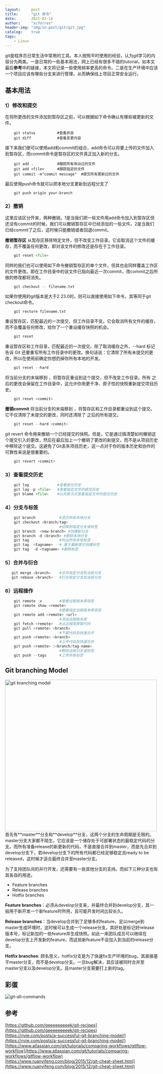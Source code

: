 ```yaml
---
layout:     post
title:      "git 命令"
date:       2021-02-14
author:     "xcTorres"
header-img: "img/in-post/git/git.jpg"
catalog:    true
tags:
    - Linux
---  
```


git是程序员日常生活中常用的工具。本人按照平时使用的经验，认为git学习的内容分为两类。一是日常的一些基本用法，网上已经有很多不错的tutorial，如本文最后**参考**中的链接，本文将记录一些使用频率更高的命令。二是在生产环境中应该一个项目应该有哪些分支来进行管理，从而确保线上项目正常安全运行。

## 基本用法

### 1）修改和提交  
在将所更改的文件添加到暂存区之前，可以根据如下命令确认有哪些被更新的文件。
```shell 
    git status          #查看状态
    git diff            #查看变更内容 
```
接下来我们便可以使用add和commit的组合，add命令可以将要上传的文件加入到暂存区，而commit命令是暂存区的文件真正加入新的分支。
```shell
    git add .           #跟踪所有改动过的文件
    git add <file>      #跟踪指定的文件
    git commit -m"commit message"  #提交所有更新过的文件
```
最后使用push命令就可以把本地分支更新到远程分支了
```shell
    git push origin your-branch
```  

### 2）撤销  
这里应该区分开来，两种撤销。1是当我们把一些文件用add命令加入到暂存区但还没有commit的时候，我们可以撤销暂存区中已经添加的一些文件。2是当我们已经commit了之后，这时候只能撤销或者回退commit。

**撤销暂存区**
从暂存区移除特定文件，但不改变工作目录。它会取消这个文件的缓存，而不覆盖任何更改，即对该文件的修改还是存在于工作目录。 
```python
    git reset <file>
```

同样的我们也可以使用如下命令撤销暂存区的单个文件，但其也会同样覆盖工作区的文件更改。即在工作目录中的该文件已指向最近一次commit，改commit之后所做的修改都将消失。
```python
    git checkout -- filename.txt
```
如果你使用的git版本是大于2.23.0的，则可以直接使用如下命令，其等同于git checkout命令。
```
    git restore filename.txt
```

重设暂存区，匹配最近的一次提交，但工作目录不变。它会取消所有文件的缓存，而不会覆盖任何修改，给你了一个重设缓存快照的机会。
```python
    git reset
```

重设暂存区和工作目录，匹配最近的一次提交。除了取消缓存之外，--hard 标记告诉 Git 还要重写所有工作目录中的更改。换句话说：它清除了所有未提交的更改，所以在使用前确定你想扔掉你所有本地的开发。  
```python
    git reset --hard
```

将当前分支的末端移到 <commit>，将暂存区重设到这个提交，但不改变工作目录。所有 <commit> 之后的更改会保留在工作目录中，这允许你用更干净、原子性的快照重新提交项目历史。  
```python
    git reset <commit>
```  

**撤销commit**
将当前分支的末端移到 <commit>，将暂存区和工作目录都重设到这个提交。它不仅清除了未提交的更改，同时还清除了 <commit> 之后的所有提交。
```python
    git reset --hard <commit>
```

git revert 命令用来撤销一个已经提交的快照。但是，它是通过搞清楚如何撤销这个提交引入的更改，然后在最后加上一个撤销了更改的新提交，而不是从项目历史中移除这个提交。这避免了Git丢失项目历史，这一点对于你的版本历史和协作的可靠性来说是很重要的。  
```python
    git revert <commit>
```

### 3）查看提交历史
```python 
    git log             #查看提交历史
    git log -p <file>   #查看指定文件的提交历史
    git blame <file>    #以列表方式查看指定文件的提交历史
```

### 4）分支与标签
```python 
    git branch           #显示所有本地分支 
    git checkout <branch/tag>                    
                         #切换到指定分支或标签
    git branch  <new-branch> #创建新分支
    git branch -d <branch> #删除本地分支
    git tag              #列出所有本地标签
    git tag  <tagname>   # 基于最新提交创建标签
    git tag  -d <tagname> #删除标签
```
### 5）合并与衍合
```python 
   git merge <branch>    #合并指定分支到当前分支
   git rebase <branch>   #衍合指定分支到当前分支
```

### 6）远程操作
```python
    git remote -v        #查看远程版本库信息
    git remote show <remote>
                         #查看指定远程版本库信息
    git remote add <remote> <url>
                         #添加远程版本库
    git fetch <remote>   #从远程库获取代码
    git pull <remote> <branch> 
                         #下载代码及快速合并
    git push <remote> <branch>
                         #上传代码及快速合并
    git push <remote> :<branch/tag-name>
                         #删除远程分支或标签
    git push --tags      #上传所有标签  
```
## Git branching Model  
<img src="/img/in-post/git/git-model.png" height="500" width="500" title="git branching model">
<!-- ![git branching model](/img/in-post/git/git-model.png =200x200) -->    
首先有**master**分支和**develop**分支，这两个分支的生命周期是无限的。master分支大家都不陌生，它应该是一个储存处于可部署状态的最稳定代码的分支。而所有准备release的新更新的代码，不是直接合并到master，而是先合并到develop分支下，若develop分支下的所有代码都已经足够稳定且ready to be released，这时候才适合最终合并至master分支。  

为了支持团队间的并行开发，还需要有一些其他分支的支持。而如下三种分支也有其各自的用途。
- Feature branches  
- Release branches  
- Hotfix branches

**Feature branches**：必须从develop分支来，并最终合并到develop分支，其一般用于新开发一个新feature时所用，且可能开发时间比较长久。  

**Release branches**：当develop合并到了足够多的feature，足以merge到master生成环境时，这时候可以生成一个release分支，其好处是标记好release版本号，标记新加的一些feature并生成快照。如此一来团队成员可以继续在develop分支上开发新的feature，而这些新feature不会加入到当前的release分支。

**Hotfix branches**: 顾名思义，hotfix分支是为了快速fix生产环境的bug，其直接基于master分支，而不是develop分支。一旦bug解决，其应该被同时合并至master分支以及develop分支。且master分支需要打上新的tag。


## 彩蛋
![git-all-commands](/img/in-post/git/git-all-commands.png)

## 参考  
[https://github.com/geeeeeeeeek/git-recipes](https://github.com/geeeeeeeeek/git-recipes)   
[https://nvie.com/posts/a-successful-git-branching-model/](https://nvie.com/posts/a-successful-git-branching-model/)  
[https://www.atlassian.com/git/tutorials/comparing-workflows/gitflow-workflow](https://www.atlassian.com/git/tutorials/comparing-workflows/gitflow-workflow)  
[https://www.ruanyifeng.com/blog/2015/12/git-cheat-sheet.html](https://www.ruanyifeng.com/blog/2015/12/git-cheat-sheet.html)   